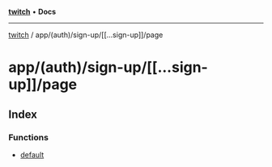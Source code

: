 [**twitch**](../../../../../README.md) • **Docs**

***

[twitch](../../../../../modules.md) / app/(auth)/sign-up/\[\[...sign-up\]\]/page

# app/(auth)/sign-up/\[\[...sign-up\]\]/page

## Index

### Functions

- [default](functions/default.md)
